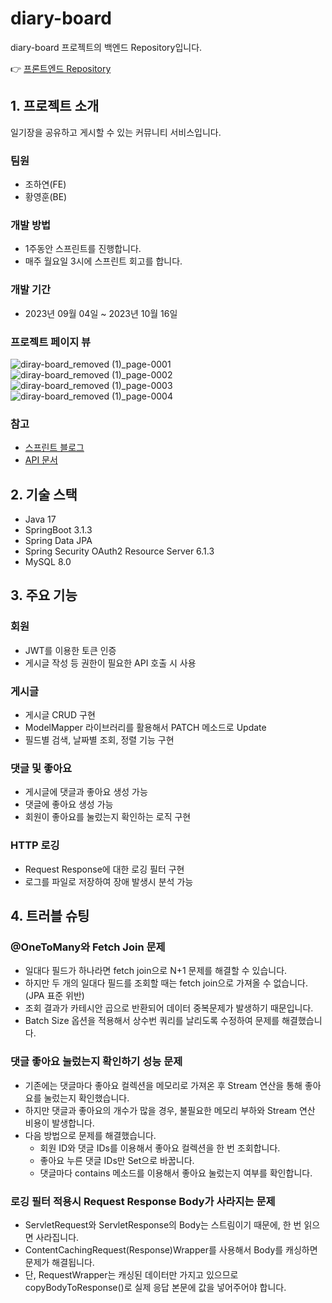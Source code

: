# diary-board
diary-board 프로젝트의 백엔드 Repository입니다.  
  
👉 [프론트엔드 Repository](https://github.com/likeyeon/diary-board)
## 1. 프로젝트 소개
일기장을 공유하고 게시할 수 있는 커뮤니티 서비스입니다.  
  
### 팀원 
- 조하연(FE)    
- 황영훈(BE)  

### 개발 방법 
- 1주동안 스프린트를 진행합니다.  
- 매주 월요일 3시에 스프린트 회고를 합니다.  

### 개발 기간
- 2023년 09월 04일 ~ 2023년 10월 16일

### 프로젝트 페이지 뷰
![diray-board_removed (1)_page-0001](https://github.com/happyhun/diary-board/assets/98076603/7e17e04e-7101-4850-8b69-805882a7b010)
![diray-board_removed (1)_page-0002](https://github.com/happyhun/diary-board/assets/98076603/7c0d4939-fc7e-4773-bd26-2c4ca3f4d5ec)
![diray-board_removed (1)_page-0003](https://github.com/happyhun/diary-board/assets/98076603/7be31e88-3bf0-4129-b136-3e649b56d3c6)
![diray-board_removed (1)_page-0004](https://github.com/happyhun/diary-board/assets/98076603/28c5fd21-85b5-4362-9b3c-14b9cfa5bf40)

### 참고
- [스프린트 블로그](https://philosophy-coding.tistory.com/40)  
- [API 문서](https://dairy-board.gitbook.io/api)

## 2. 기술 스택
- Java 17
- SpringBoot 3.1.3
- Spring Data JPA
- Spring Security OAuth2 Resource Server 6.1.3
- MySQL 8.0

## 3. 주요 기능
### 회원
- JWT를 이용한 토큰 인증
- 게시글 작성 등 권한이 필요한 API 호출 시 사용
### 게시글
- 게시글 CRUD 구현
- ModelMapper 라이브러리를 활용해서 PATCH 메소드로 Update
- 필드별 검색, 날짜별 조회, 정렬 기능 구현
### 댓글 및 좋아요
- 게시글에 댓글과 좋아요 생성 가능
- 댓글에 좋아요 생성 가능
- 회원이 좋아요를 눌렀는지 확인하는 로직 구현
### HTTP 로깅
- Request Response에 대한 로깅 필터 구현
- 로그를 파일로 저장하여 장애 발생시 분석 가능

## 4. 트러블 슈팅
### @OneToMany와 Fetch Join 문제
- 일대다 필드가 하나라면 fetch join으로 N+1 문제를 해결할 수 있습니다.
- 하지만 두 개의 일대다 필드를 조회할 때는 fetch join으로 가져올 수 없습니다. (JPA 표준 위반)
- 조회 결과가 카테시안 곱으로 반환되어 데이터 중복문제가 발생하기 때문입니다.
- Batch Size 옵션을 적용해서 상수번 쿼리를 날리도록 수정하여 문제를 해결했습니다.
### 댓글 좋아요 눌렀는지 확인하기 성능 문제
- 기존에는 댓글마다 좋아요 컬렉션을 메모리로 가져온 후 Stream 연산을 통해 좋아요를 눌렀는지 확인했습니다.
- 하지만 댓글과 좋아요의 개수가 많을 경우, 불필요한 메모리 부하와 Stream 연산 비용이 발생합니다.
- 다음 방법으로 문제를 해결했습니다.
  - 회원 ID와 댓글 IDs를 이용해서 좋아요 컬렉션을 한 번 조회합니다.
  - 좋아요 누른 댓글 IDs만 Set으로 바꿉니다.
  - 댓글마다 contains 메소드를 이용해서 좋아요 눌렀는지 여부를 확인합니다.
### 로깅 필터 적용시 Request Response Body가 사라지는 문제
- ServletRequest와 ServletResponse의 Body는 스트림이기 때문에, 한 번 읽으면 사라집니다.
- ContentCachingRequest(Response)Wrapper를 사용해서 Body를 캐싱하면 문제가 해결됩니다.
- 단, RequestWrapper는 캐싱된 데이터만 가지고 있으므로 copyBodyToResponse()로 실제 응답 본문에 값을 넣어주어야 합니다.

